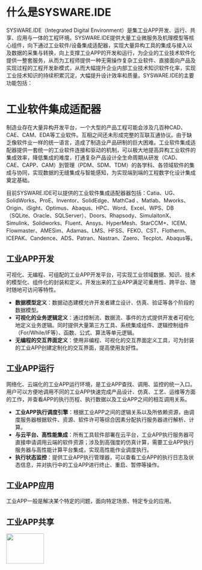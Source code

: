 # 什么是SYSWARE.IDE
SYSWARE.IDE（Integrated Digital Environment）是集工业APP开发、运行、共享、应用与一体的工程环境。SYSWARE.IDE提供大量工业微服务及机理模型等核心组件，向下通过工业软件/设备集成适配器，实现大量异构工具的集成与接入以及数据的采集与转换，向上支撑工业APP的开发和运行，为企业的工业技术软件化提供一整套服务，从而为工程师提供一种无需操作复杂工业软件、直接面向产品及实现过程的工程开发新模式，从而大幅提升企业内部工业技术知识软件化率，实现工业技术知识的持续积累沉淀，大幅提升设计效率和质量。SYSWARE.IDE的主要功能包括：

# 工业软件集成适配器
制造业存在大量异构开发平台，一个大型的产品工程可能会涉及几百种CAD、CAE、CAM、EDA等工业软件。互相之间还未形成完整的互联互通协议。由于缺乏像软件业一样的统一语言，造成了制造业产品研制的巨大困难。工业软件集成适配器提供一套统一的工业软件连接和驱动的机制，可以极大地提高异构工业软件的集成效率，降低集成的难度，打通复杂产品设计全生命周期从研发（CAD、CAE、CAPP、CAM）到管理（PDM、SDM、TDM）的各学科、各领域软件的集成与协同，实现数据的无缝集成与智能感知，为实现端到端的工程数字化设计集成奠定基础。

目前SYSWARE.IDE可以提供的工业软件集成适配器器包括：Catia、UG、SolidWorks、ProE、Inventor、SolidEdge、MathCad 、Matlab、Mworks、Origin、iSight、Optimus、Abaqus、HPC、Word、Excel、WPS、DB（SQLite、Oracle、SQLServer）、Doors、Rhapsody、SimulaitonX、Simulink、Solidworks、Fluent、Ansys、HyperMesh、StarCCM+、ICEM、Flowmaster、AMESim、Adamas、LMS、HFSS、FEKO、CST、Flotherm、ICEPAK、Candence、ADS、Patran、Nastran、Zaero、Tecplot、Abaqus等。

## 工业APP开发
可视化、无编程、可组配的工业APP开发平台，可实现工业领域数据、知识、技术的模型化、组件化的封装和定义。开发出来的工业APP满足可重用性、跨平台、随时随地可访问等特性。
- **数据模型定义**：数据动态建模允许开发者建立设计、仿真、验证等各个阶段的数据模型。
- **可视化的业务逻辑定义**：通过控制流、数据流、事件的方式提供开发者可视化地定义业务逻辑。同时提供大量第三方工具、系统集成组件、逻辑控制组件（For/While/IF等）、函数、公式、算法等单元逻辑。
- **无编程的交互界面定义**：使用非编程、可视化的交互界面定义工具，可为封装的工业APP创建定制化的交互界面，提高使用友好性。
## 工业APP运行
网络化、云端化的工业APP运行环境，是工业APP查找、调用、监控的统一入口。用户可以方便地调用不同的工业APP快速完成产品设计、仿真、工艺、运维等方面的工作，并查看APP的执行历程、执行数据以及工业APP之间的相互调用关系。
- **工业APP执行调度引擎**：根据工业APP之间的逻辑关系以及所依赖资源，由调度服务器根据软件、资源、软件许可等综合因素分配执行服务器进行解析、计算。
- **与云平台、高性能集成**：所有工具软件部署在云平台，工业APP执行服务器可直接申请调用云端的软件资源；涉及到高强度的仿真计算，需要工业APP执行服务器与高性能计算平台集成，实现高性能作业调度执行。
- **执行状态监控**：提供工业APP执行管理器，可以查看工业APP的执行日志及状态信息，并对执行中的工业APP进行终止、重启、暂停等操作。
## 工业APP应用
工业APP一般是解决某个特定的问题，面向特定场景、特定专业的应用。
## 工业APP共享
<img src="http://192.168.61.54/download?ID=2019011718101500005910ff2769eba243fe9f5f" style="width: 100px; height: 80px;">
